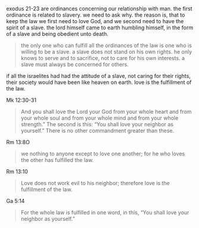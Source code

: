 exodus 21-23 are ordinances concerning our relationship with man. the first ordinance
is related to slavery. we need to ask why. the reason is, that to keep the law we
first need to love God, and we second need to have the spirit of a slave. the lord himself
came to earth humbling himself, in the form of a slave and being obedient unto death.

> the only one who can fulfill all the ordinances of the law is one who is willing to be a slave. a slave does not stand on his own rights. he only knows to serve and to sacrifice, not to care for his own interests. a slave must always be concerned for others.

if all the israelites had had the attitude of a slave, not caring for their rights, their society would have been like heaven on earth. love is the fulfillment of the law.

Mk 12:30-31
> And you shall love the Lord your God from your whole heart and from your whole soul and from your whole mind and from your whole strength.” The second is this: “You shall love your neighbor as yourself.” There is no other commandment greater than these.

Rm 13:8O
> we nothing to anyone except to love one another; for he who loves the other has fulfilled the law.

Rm 13:10
> Love does not work evil to his neighbor; therefore love is the fulfillment of the law.

Ga 5:14
> For the whole law is fulfilled in one word, in this, “You shall love your neighbor as yourself.”


